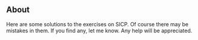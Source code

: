 About
-------------------------
Here are some solutions to the exercises on SICP.
Of course there may be mistakes in them. If you find any, let me know.
Any help will be appreciated.
